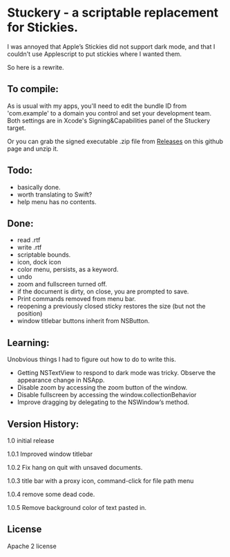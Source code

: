 #  Stuckery - a scriptable replacement for Stickies.

I was annoyed that Apple’s Stickies did not support dark mode, and that I couldn't use Applescript
to put stickies where I wanted them.

So here is a rewrite.

## To compile:

As is usual with my apps, you'll need to edit the bundle ID from 'com.example' to a domain you control
and set your development team. Both settings are in Xcode's Signing&Capabilities panel of the Stuckery target.

Or you can grab the signed executable .zip file from [Releases](https://github.com/DavidPhillipOster/Stickery/releases) on this github page and unzip it.

## Todo:
- basically done.
- worth translating to Swift?
- help menu has no contents.

## Done:
* read .rtf
* write .rtf
* scriptable bounds.
* icon, dock icon
* color menu, persists, as a keyword.
* undo
* zoom and fullscreen turned off.
* if the document is dirty, on close, you are prompted to save.
* Print commands removed from menu bar.
* reopening a previously closed sticky restores the size (but not the position)
* window titlebar buttons inherit from NSButton.


## Learning:

Unobvious things I had to figure out how to do to write this.

* Getting NSTextView to respond to dark mode was tricky. Observe the appearance change in NSApp.
* Disable zoom by accessing the zoom button of the window.
* Disable fullscreen by accessing the window.collectionBehavior
* Improve dragging by delegating to the NSWindow’s method.

## Version History:

1.0 initial release

1.0.1 Improved window titlebar

1.0.2 Fix hang on quit with unsaved documents.

1.0.3 title bar with a proxy icon, command-click for file path menu

1.0.4 remove some dead code.

1.0.5 Remove background color of text pasted in.


## License

Apache 2 license

